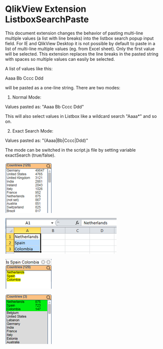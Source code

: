 QlikView Extension ListboxSearchPaste
=====================================

This document extension changes the behavior of pasting multi-line multiple values (a list with line breaks) into the listbox search popup input field. 
For IE and QlikView Desktop it is not possible by default to paste in a list of multi-line multiple values (eg. from Excel sheet). Only the first value will be selected.
This extension replaces the line breaks in the pasted string with spaces so multiple values can easily be selected.

A list of values like this:

Aaaa
Bb
Cccc
Ddd

will be pasted as a one-line string. There are two modes:

1. Normal Mode:

Values pasted as: "Aaaa Bb Cccc Ddd"

This will also select values in Listbox like a wildcard search "Aaaa*" and so on.

2. Exact Search Mode:

Values pasted as: "(Aaaa|Bb|Cccc|Ddd)"

The mode can be switched in the script.js file by setting variable exactSearch (true/false).

![QlikView Extension ListboxSearchPaste](screenshot.PNG)

![QlikView Extension ListboxSearchPaste](screenshot2.PNG)

![QlikView Extensions ListboxSearchPaste](screenshot3.PNG)

![QlikView Extensions ListboxSearchPaste](screenshot4.PNG)
